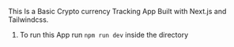 This Is a Basic Crypto currency Tracking App Built with Next.js and Tailwindcss.

1. To run this App run `npm run dev` inside the directory
